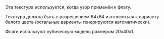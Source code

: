 Эта текстура используется, когда узор применён к флагу.

Текстура должна быть с разрешением 64x64 и относиться к варианту белого цвета (остальные варианты генерируются автоматически).

Флаги используют кубическую модель размером 20x40x1.